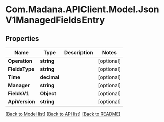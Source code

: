 
# Com.Madana.APIClient.Model.JsonV1ManagedFieldsEntry

## Properties

Name | Type | Description | Notes
------------ | ------------- | ------------- | -------------
**Operation** | **string** |  | [optional] 
**FieldsType** | **string** |  | [optional] 
**Time** | **decimal** |  | [optional] 
**Manager** | **string** |  | [optional] 
**FieldsV1** | **Object** |  | [optional] 
**ApiVersion** | **string** |  | [optional] 

[[Back to Model list]](../README.md#documentation-for-models)
[[Back to API list]](../README.md#documentation-for-api-endpoints)
[[Back to README]](../README.md)

